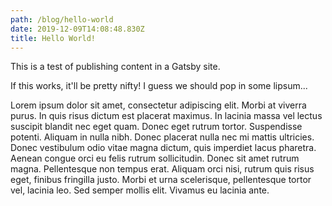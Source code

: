 ```yaml
---
path: /blog/hello-world
date: 2019-12-09T14:08:48.830Z
title: Hello World!
---
```

This is a test of publishing content in a Gatsby site.

If this works, it'll be pretty nifty! I guess we should pop in some lipsum...

Lorem ipsum dolor sit amet, consectetur adipiscing elit. Morbi at viverra purus. In quis risus dictum est placerat maximus. In lacinia massa vel lectus suscipit blandit nec eget quam. Donec eget rutrum tortor. Suspendisse potenti. Aliquam in nulla nibh. Donec placerat nulla nec mi mattis ultricies. Donec vestibulum odio vitae magna dictum, quis imperdiet lacus pharetra. Aenean congue orci eu felis rutrum sollicitudin. Donec sit amet rutrum magna. Pellentesque non tempus erat. Aliquam orci nisi, rutrum quis risus eget, finibus fringilla justo. Morbi et urna scelerisque, pellentesque tortor vel, lacinia leo. Sed semper mollis elit. Vivamus eu lacinia ante.
